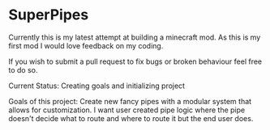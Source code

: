 # SuperPipes
Currently this is my latest attempt at building a minecraft mod. As this is my first mod I would love feedback on my coding. 

If you wish to submit a pull request to fix bugs or broken behaviour feel free to do so. 

Current Status: Creating goals and initializing project

Goals of  this project:
Create new fancy pipes with a modular system that allows for customization.
I want user created pipe logic where the pipe doesn't decide what to route and where to route it but the end user does. 
